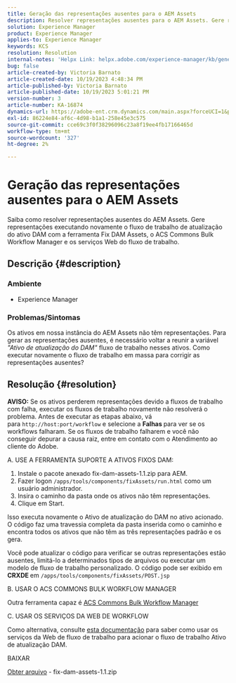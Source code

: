 ```yaml
---
title: Geração das representações ausentes para o AEM Assets
description: Resolver representações ausentes para o AEM Assets. Gere representações com a ferramenta Fix Dam Assets, o ACS Commons Bulk Workflow Manager e serviços Web de fluxo de trabalho.
solution: Experience Manager
product: Experience Manager
applies-to: Experience Manager
keywords: KCS
resolution: Resolution
internal-notes: 'Helpx Link: helpx.adobe.com/experience-manager/kb/generating-the-missing-renditions-for-aem-assets.html'
bug: false
article-created-by: Victoria Barnato
article-created-date: 10/19/2023 4:48:34 PM
article-published-by: Victoria Barnato
article-published-date: 10/19/2023 5:01:21 PM
version-number: 3
article-number: KA-16874
dynamics-url: https://adobe-ent.crm.dynamics.com/main.aspx?forceUCI=1&pagetype=entityrecord&etn=knowledgearticle&id=b44dac56-9f6e-ee11-8df0-6045bd006793
exl-id: 86224e84-af6c-4d98-b1a1-258e45e3c575
source-git-commit: cce69c3f0f38296096c23a8f19ee4fb17166465d
workflow-type: tm+mt
source-wordcount: '327'
ht-degree: 2%

---
```


# Geração das representações ausentes para o AEM Assets


Saiba como resolver representações ausentes do AEM Assets. Gere representações executando novamente o fluxo de trabalho de atualização do ativo DAM com a ferramenta Fix DAM Assets, o ACS Commons Bulk Workflow Manager e os serviços Web do fluxo de trabalho.

## Descrição {#description}


### <b>Ambiente</b>

- Experience Manager




### <b>Problemas/Sintomas</b>

Os ativos em nossa instância do AEM Assets não têm representações. Para gerar as representações ausentes, é necessário voltar a reunir a variável *&quot;Ativo de atualização do DAM&quot;* fluxo de trabalho nesses ativos. Como executar novamente o fluxo de trabalho em massa para corrigir as representações ausentes?


## Resolução {#resolution}


<b>AVISO:</b> Se os ativos perderem representações devido a fluxos de trabalho com falha, executar os fluxos de trabalho novamente não resolverá o problema. Antes de executar as etapas abaixo, vá para `http://host:port/workflow` e selecione a <b>Falhas </b>para ver se os workflows falharam. Se os fluxos de trabalho falharem e você não conseguir depurar a causa raiz, entre em contato com o Atendimento ao cliente do Adobe.

A. USE A FERRAMENTA SUPORTE A ATIVOS FIXOS DAM:

1. Instale o pacote anexado fix-dam-assets-1.1.zip para AEM.
2. Fazer logon `/apps/tools/components/fixAssets/run.html` como um usuário administrador.
3. Insira o caminho da pasta onde os ativos não têm representações.
4. Clique em Start.


Isso executa novamente o Ativo de atualização do DAM no ativo acionado. O código faz uma travessia completa da pasta inserida como o caminho e encontra todos os ativos que não têm as três representações padrão e os gera.

Você pode atualizar o código para verificar se outras representações estão ausentes, limitá-lo a determinados tipos de arquivos ou executar um modelo de fluxo de trabalho personalizado. O código pode ser exibido em <b>CRXDE </b>em `/apps/tools/components/fixAssets/POST.jsp`



B. USAR O ACS COMMONS BULK WORKFLOW MANAGER

Outra ferramenta capaz é [ACS Commons Bulk Workflow Manager](https://adobe-consulting-services.github.io/acs-aem-commons/features/bulk-workflow-manager/index.html)



C. USAR OS SERVIÇOS DA WEB DE WORKFLOW

Como alternativa, consulte [esta documentação](https://helpx.adobe.com/experience-manager/6-2/sites/developing/using/wf-program-interaction.html#Creating,%20Reading%20or%20Deleting%20Workflow%20Models) para saber como usar os serviços da Web de fluxo de trabalho para acionar o fluxo de trabalho Ativo de atualização DAM.

BAIXAR

[Obter arquivo](https://helpx.adobe.com/content/dam/help/en/experience-manager/kb/generating-the-missing-renditions-for-aem-assets/_jcr_content/main-pars/download_section/download-1/fix-dam-assets-11.zip "fix-dam-assets-1.1.zip") - fix-dam-assets-1.1.zip
